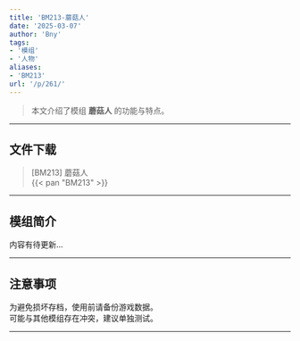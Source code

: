 ```yaml
---
title: 'BM213-蘑菇人'
date: '2025-03-07'
author: 'Bny'
tags:
- '模组'
- '人物'
aliases:
- 'BM213'
url: '/p/261/'
---
```


> 本文介绍了模组 **蘑菇人** 的功能与特点。

---

## 文件下载

> [BM213] 蘑菇人  
{{< pan "BM213" >}}  

---

## 模组简介

>  
内容有待更新...  

---

## 注意事项

>  
为避免损坏存档，使用前请备份游戏数据。  
可能与其他模组存在冲突，建议单独测试。  

---

